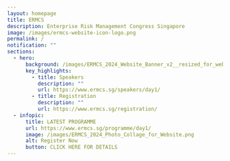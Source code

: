 ```yaml
---
layout: homepage
title: ERMCS
description: Enterprise Risk Management Congress Singapore
image: /images/ermcs-website-icon-logo.png
permalink: /
notification: ""
sections:
  - hero:
      background: /images/ERMCS_2024_Website_Banner_v2__resized_for_website_.png
      key_highlights:
        - title: Speakers
          description: ""
          url: https://www.ermcs.sg/speakers/day1/
        - title: Registration
          description: ""
          url: https://www.ermcs.sg/registration/
  - infopic:
      title: LATEST PROGRAMME
      url: https://www.ermcs.sg/programme/day1/
      image: /images/ERMCS_2024_Photo_Collage_for_Website.png
      alt: Register Now
      button: CLICK HERE FOR DETAILS
---
```

